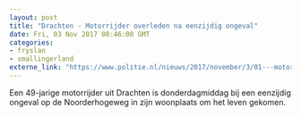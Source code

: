 ```yaml
---
layout: post
title: "Drachten - Motorrijder overleden na eenzijdig ongeval"
date: Fri, 03 Nov 2017 08:46:00 GMT
categories: 
- fryslan 
- smallingerland 
externe_link: "https://www.politie.nl/nieuws/2017/november/3/01---motorrijder-overleden-na-eenzijdig-ongeval.html"
---
```


Een 49-jarige motorrijder uit Drachten is donderdagmiddag bij een eenzijdig ongeval op de Noorderhogeweg in zijn woonplaats om het leven gekomen.
